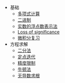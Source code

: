+ 基础
  + [多项式计算](note/chapter1/多项式计算.md)
  + [二进制](note/chapter1/二进制.md)
  + [实数的浮点数表示法](note/chapter1/实数的浮点数表示法)
  + [Loss of significance](note/chapter1/Loss_of_significance.md)
  + [微积分复习](note/chapter1/微积分复习.md)
+ 方程求解
  + [二分法](note/chapter2/二分法.md)
  + [定点迭代](note/chapter2/定点迭代.md)
  + [精度限制](note/chapter2/精度限制.md)
  + [牛顿法](note/chapter2/牛顿法.md)
  + [无导数求根](note/chapter2/无导数求根.md)

